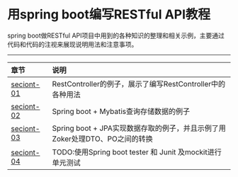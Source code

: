 # 用spring boot编写RESTful API教程

spring boot做RESTful API项目中用到的各种知识的整理和相关示例，主要通过代码和代码的注视来展现说明用法和注意事项。

****

章节 | 说明 |
|:------------ |:--------------- |
|[seciont-01](./section-01) | RestController的例子，展示了编写RestController中的各种用法  |
|[seciont-02](./section-02) | Spring boot + Mybatis查询存储数据的例子  |
|[seciont-03](./section-03) | Spring boot + JPA实现数据存取的例子，并且示例了用Zoker处理DTO、PO之间的转换 |
|[seciont-04](./section-04) | TODO:使用Spring boot tester 和 Junit 及mockit进行单元测试 |


